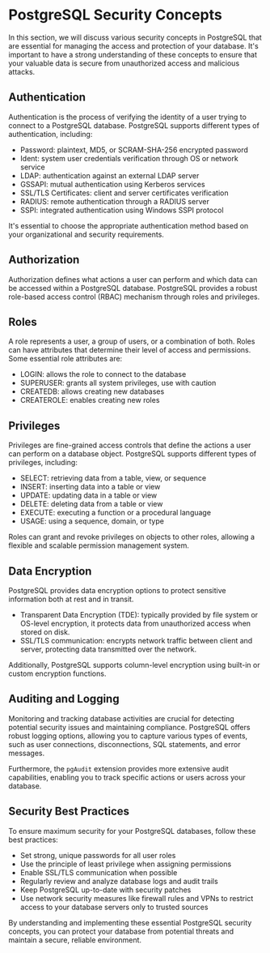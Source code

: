 # PostgreSQL Security Concepts

In this section, we will discuss various security concepts in PostgreSQL that are essential for managing the access and protection of your database. It's important to have a strong understanding of these concepts to ensure that your valuable data is secure from unauthorized access and malicious attacks.

## Authentication

Authentication is the process of verifying the identity of a user trying to connect to a PostgreSQL database. PostgreSQL supports different types of authentication, including:

- Password: plaintext, MD5, or SCRAM-SHA-256 encrypted password
- Ident: system user credentials verification through OS or network service
- LDAP: authentication against an external LDAP server
- GSSAPI: mutual authentication using Kerberos services
- SSL/TLS Certificates: client and server certificates verification
- RADIUS: remote authentication through a RADIUS server
- SSPI: integrated authentication using Windows SSPI protocol

It's essential to choose the appropriate authentication method based on your organizational and security requirements.

## Authorization

Authorization defines what actions a user can perform and which data can be accessed within a PostgreSQL database. PostgreSQL provides a robust role-based access control (RBAC) mechanism through roles and privileges.

## Roles

A role represents a user, a group of users, or a combination of both. Roles can have attributes that determine their level of access and permissions. Some essential role attributes are:

- LOGIN: allows the role to connect to the database
- SUPERUSER: grants all system privileges, use with caution
- CREATEDB: allows creating new databases
- CREATEROLE: enables creating new roles

## Privileges

Privileges are fine-grained access controls that define the actions a user can perform on a database object. PostgreSQL supports different types of privileges, including:

- SELECT: retrieving data from a table, view, or sequence
- INSERT: inserting data into a table or view
- UPDATE: updating data in a table or view
- DELETE: deleting data from a table or view
- EXECUTE: executing a function or a procedural language
- USAGE: using a sequence, domain, or type

Roles can grant and revoke privileges on objects to other roles, allowing a flexible and scalable permission management system.

## Data Encryption

PostgreSQL provides data encryption options to protect sensitive information both at rest and in transit.

- Transparent Data Encryption (TDE): typically provided by file system or OS-level encryption, it protects data from unauthorized access when stored on disk.
- SSL/TLS communication: encrypts network traffic between client and server, protecting data transmitted over the network.

Additionally, PostgreSQL supports column-level encryption using built-in or custom encryption functions.

## Auditing and Logging

Monitoring and tracking database activities are crucial for detecting potential security issues and maintaining compliance. PostgreSQL offers robust logging options, allowing you to capture various types of events, such as user connections, disconnections, SQL statements, and error messages.

Furthermore, the `pgAudit` extension provides more extensive audit capabilities, enabling you to track specific actions or users across your database.

## Security Best Practices

To ensure maximum security for your PostgreSQL databases, follow these best practices:

- Set strong, unique passwords for all user roles
- Use the principle of least privilege when assigning permissions
- Enable SSL/TLS communication when possible
- Regularly review and analyze database logs and audit trails
- Keep PostgreSQL up-to-date with security patches
- Use network security measures like firewall rules and VPNs to restrict access to your database servers only to trusted sources

By understanding and implementing these essential PostgreSQL security concepts, you can protect your database from potential threats and maintain a secure, reliable environment.